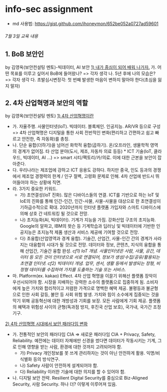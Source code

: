 # info-sec assignment

* md 사용법: <https://gist.github.com/ihoneymon/652be052a0727ad59601>

###### 7월 3일 교육 내용

## 1. BoB 보안인
by 김영옥(보안컨설팅 멘토)-빅데이터, AI 보안
<U>1) 내가 중심이 되어 배워 나가자.</U>
가. 어떤 목표를 이루고 싶어서 BoB에 들어왔나? => 각자 생각
나. 5년 후에 나의 모습은? => 각자 생각
다. 초발심시변정각: 첫 번째 발생한 마음이 변하지 말아야 한다(초심을 잃지 말자)


## 2. 4차 산업혁명과 보안의 역할
by 김영옥(보안컨설팅 멘토)
<U>1) 4차 산업혁명이란</U>
* 가. 자율주행. 사물인터넷(IoT). 빅데이터. 블록체인. 인공지능. AR/VR 등으로 구성 => 4차 산업혁명은 디지털을 통한 사회 전반적인 변화(편리하고 간편하고 쉽고 빠르고 안전한, 즉 자동화)를 총칭.
* 나. 단순 융합(더하기)을 넘어선 화학적 융합(곱하기). 온/오프라인, 생물학적 영역의 경계가 없어짐. 타 산업 분야(도시, 제조, 자동차 의료 등등) * ICT 기술(IoT, 클라우드, 빅데이터, AI ...) => smart 시티/팩토리/카/의료. 이에 대한 근본을 보안이 잡아준다.
* 다. 우리나라는 제조업에 강하고 ICT 응용도 강하다. 하지만 중국, 인도 등과의 경쟁에서 제조업 경쟁력의 한계 / 인구 절벽, 고령화 문제로 인해. 4차 산업에 반드시 뛰어들어야 하는 상황에 직면.
* 라. 3가지 중요한 키워드.
    * 가) 초연결성(IoT 진화). 많은 디바이스들의 연결. ICT를 기반으로 하는 IoT 및 IoE의 진화를 통해 인간-인간, 인간-사물, 사물-사물을 대상으로 한 초연결성이 기하급수적으로 확대. 2020년까지 인터넷 플랫폼 가입자와 스마트 디바이스에 의해 상호 간 네트워킹 될 것으로 전망.
    * 나) 초지능화(AI, 빅데이터). 기계가 지능을 가짐. 강화산업 구조의 초지능화. Google의 알파고, IBM의 왓슨 등 기계학습과 딥러닝 및 빅데이터에 기반한 인공지능은 초지능적 제품 생산과 서비스 제공에 기여할 것으로 전망.
    * 다) 초융합(산업영역과 경계 융합). 기술간, 산업간, 사물-인간 간의 경계가 사라지는 대융합의 시대가 될 것으로 전망. 데이터와 정보, 콘텐츠, 지식의 융합을 통해 산업간, 기술간 융합 완성.
_cf1) IoT 개념. 사물인터넷은 사람, 사물, 공간, 데이터 등 모든 것이 인터넷으로 서로 연결되어, 정보가 생성/수집/공유/활용되는 초연결 인터넷._
_cf2) 빅데이터 개념. 업무, 센서, 생활 등에서 발생되는 정형, 비정형 데이터를 수집하여 가치를 도출하는 기술 또는 서비스._
* 마. Platform(ex. kakao) Effect. 4차 산업 혁명을 이끌기 위해선 플랫폼 장악이 우선시되어야 함. 시장을 지배하는 강력한 소수의 플랫폼으로 집중하게 됨. 소비자에게 높은 가치와 합리적이고 저렴한 가격으로 명백한 혜택 제공. 불평등과 불균형으로 인한 사회 갈등, 불안 등 사회 위험 발생. 가치와 힘이 소수에게 집중되는 것을 막기 위해 공동혁신에 대한 개방성과 기회를 보장. 모든 사람에게 기회 제공. 플랫폼의 혜택과 위험성 사이의 균형(독과점 방지, 후진국 산업 보호), 국가내, 국가간 조정기구.

<U>2) 4차 산업혁명 시대에서 보안 패러다임 변화</U>
* 가. 전통적인 보안의 패러다임 CIA => 새로운 패러다임 CIA + Privacy, Safety, Reliability. 예전에는 데이터 자체에만 신경을 썼다면 데이터가 작동시키는 기계, 그로 인해 영향을 받는 사람, 환경에 대한 것까지 고려되어야 함.
    * 가) Privacy 개인정보를 못 쓰게 관리하자는 것이 아닌 안전하게 활용. 익명/비식별화 등의 방식연구.
    * 나) Safety 사람이 안전하게 설계되어야 함.
    * 다) Reliability 이러한 기술에 대한 의지를 할 수 있어야 함.
* 나. 디지털 보안 전략. Resilient Digital Security를 중심으로 Biz-Aligned Security, 사람 Security. 하나 더? 이렇게 이루어져 있음.
